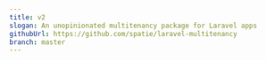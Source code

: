 ```yaml
---
title: v2
slogan: An unopinionated multitenancy package for Laravel apps
githubUrl: https://github.com/spatie/laravel-multitenancy
branch: master
---
```

